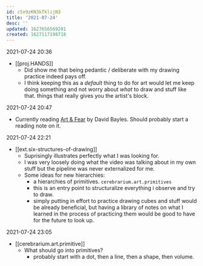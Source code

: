 ```yaml
---
id: cSx9zKN3kTklijN3
title: '2021-07-24'
desc: ''
updated: 1627656569201
created: 1627117198718
---
```


2021-07-24 20:36
- [[proj.HANDS]]
  - Did show me that being pedantic / deliberate with my drawing practice indeed pays off.
  - I think keeping this as a _default_ thing to do for art would let me keep doing something and not worry about _what_ to draw and stuff like that. things that really gives you the artist's block.

2021-07-24 20:47
- Currently reading [Art & Fear](https://www.amazon.com/Art-Fear-Observations-Rewards-Artmaking/dp/0961454733) by David Bayles. Should probably start a reading note on it.

2021-07-24 22:21
- [[ext.six-structures-of-drawing]]
  - Suprisingly illustrates perfectly what I was looking for.
  - I was very loosely doing what the video was talking about in my own stuff but the pipeline was never externalized for me.
  - Some ideas for new hierarchies:
    - a hierarchies of primitives. `cerebrarium.art.primitives`
    - this is an entry point to structuralize everything i observe and try to draw.
    - simply putting in effort to practice drawing cubes and stuff would be already beneficial, but having a library of notes on what I learned in the process of practicing them would be good to have for the future to look up.

2021-07-24 23:05
- [[cerebrarium.art.primitive]]
  - What should go into primitives?
    - probably start with a dot, then a line, then a shape, then volume.
